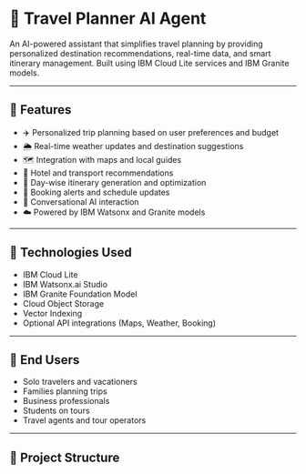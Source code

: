 # 🧳 Travel Planner AI Agent

An AI-powered assistant that simplifies travel planning by providing personalized destination recommendations, real-time data, and smart itinerary management. Built using IBM Cloud Lite services and IBM Granite models.

---

## 🚀 Features

- ✈️ Personalized trip planning based on user preferences and budget
- 🌦️ Real-time weather updates and destination suggestions
- 🗺️ Integration with maps and local guides
- 🏨 Hotel and transport recommendations
- 📅 Day-wise itinerary generation and optimization
- 📲 Booking alerts and schedule updates
- 💬 Conversational AI interaction
- ☁️ Powered by IBM Watsonx and Granite models

---

## 🔧 Technologies Used

- IBM Cloud Lite  
- IBM Watsonx.ai Studio  
- IBM Granite Foundation Model  
- Cloud Object Storage  
- Vector Indexing  
- Optional API integrations (Maps, Weather, Booking)

---

## 👥 End Users

- Solo travelers and vacationers  
- Families planning trips  
- Business professionals  
- Students on tours  
- Travel agents and tour operators  

---

## 📂 Project Structure
